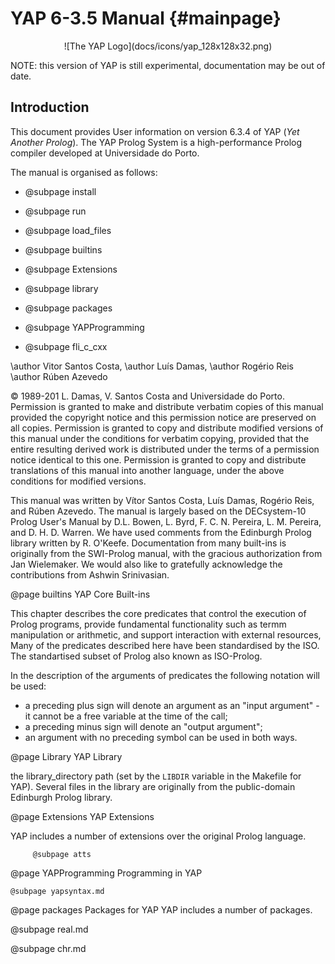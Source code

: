  YAP 6-3.5 Manual                         {#mainpage}
====================

<center>
![The YAP Logo](docs/icons/yap_128x128x32.png)
</center>

NOTE: this version of YAP is still experimental, documentation may be out of date.

## Introduction

This document provides User information on version 6.3.4 of
YAP (<em>Yet Another Prolog</em>). The YAP Prolog System is a
high-performance Prolog compiler developed at Universidade do
Porto.

The manual is organised as follows:


+ @subpage  install

+ @subpage run

+ @subpage load_files

+ @subpage builtins

+ @subpage Extensions

+ @subpage library

+ @subpage packages

+ @subpage YAPProgramming

+ @subpage fli_c_cxx


\author Vitor Santos Costa,
\author Luís Damas,
\author Rogério Reis
\author Rúben Azevedo


© 1989-201 L. Damas, V. Santos Costa and Universidade
do Porto.
Permission is granted to make and distribute verbatim copies of this manual provided the copyright notice and this permission notice are preserved on all copies.
Permission is granted to copy and distribute modified versions of this manual under the conditions for verbatim copying, provided that the entire resulting derived work is distributed under the terms of a permission notice identical to this one.
Permission is granted to copy and distribute translations of this manual into another language, under the above conditions for modified versions.

This manual was written by Vítor Santos Costa,
Luís Damas, Rogério Reis, and Rúben Azevedo. The
manual is largely based on the DECsystem-10 Prolog User's Manual by
D.L. Bowen, L. Byrd, F. C. N. Pereira, L. M. Pereira, and
D. H. D. Warren. We have  used comments from the Edinburgh Prolog
library written by R. O'Keefe. Documentation from many built-ins is
originally from the SWI-Prolog manual, with the gracious authorization
from
Jan Wielemaker. We would also like to gratefully
acknowledge the contributions from Ashwin Srinivasian.

@page builtins YAP Core Built-ins


This chapter describes the core predicates  that control the execution of
Prolog programs, provide fundamental functionality such as termm manipulation or arithmetic, and support interaction with external
resources, Many of the predicates described here have been standardised by the ISO. The standartised subset of Prolog also known as ISO-Prolog.                                                                                                                                                                                              

In the description of the arguments of predicates the following
notation will be used:

+ a preceding plus sign will denote an argument as an "input
argument" - it cannot be a free variable at the time of the call;
+ a preceding minus sign will denote an "output argument";
+ an argument with no preceding symbol can be used in both ways.


@page Library YAP Library


 the library_directory path (set by the
  `LIBDIR` variable in the Makefile for YAP). Several files in the
  library are originally from the public-domain Edinburgh Prolog library.

 

@page Extensions  YAP Extensions

YAP includes a number of extensions over the original Prolog
language.

         @subpage atts

@page YAPProgramming Programming in YAP

    @subpage yapsyntax.md


@page packages Packages for YAP
YAP includes a number of packages.
 
 @subpage real.md

 @subpage chr.md


  
